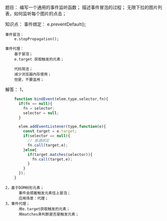 题目：
    编写一个通用的事件监听函数；
    描述事件冒泡的过程；
    无限下拉的图片列表，如何监听每个图片的点击；

知识点：
    事件绑定：
        e.preventDefault();

    事件冒泡：
        e.stopPropagation();

    事件代理：
        基于冒泡；
        e.target 获取触发的元素；

        代码简洁；
        减少浏览器内存使用；
        但是，不要滥用；

解答：
    1，
  ```js
      function bindEvent(elem,type,selector,fn){
        if(fn == null){
          fn = selector;
          selector = null;
        }

        elem.addEventListener(type,function(e){
          const target = e.target;
          if(selector == null){
            // 普通绑定
            fn.call(target,e);
          }else{
            if(target.matches(selector)){
              fn.call(target,e);
            }
          }
        });
      }
  ```
    2，基于DOM树形元素；
          事件会顺着触发元素往上冒泡；
          应用场景：代理；
    3，事件代理；
          用e.target获取触发的元素；
          用matches来判断是否是触发元素；

